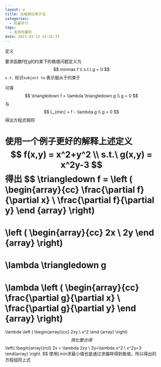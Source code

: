 ```yaml
---
layout: w
title: 拉格朗日乘子法
categories:
  - 机器学习
tags:
  - 支持向量机
date: 2021-03-13 14:26:33
---
```


定义

要求函数f在g的约束下的极值问题定义为
$$
minmax f
\\
s.t.\ g = 0
$$
`s.t.` 标识`subject to` 表示服从于约束于

可得
$$
\triangledown f = \lambda \triangledown g
\\
g = 0
$$
与
$$
L_{min} = f - \lambda g
\\
g = 0
$$
得出方程式相同

使用一个例子更好的解释上述定义
$$
f(x,y) = x^2+y^2
\\
s.t.\ g(x,y) = x^2y-3
$$
得出
$$
\triangledown f = 
\left (
\begin{array}{cc}
\frac{\partial f}{\partial x}
\\
\frac{\partial f}{\partial y}
\end {array}
\right)
=
\left (
\begin{array}{cc}
2x
\\
2y
\end {array}
\right)
= 
\lambda \triangledown g
=
\lambda
\left (
\begin{array}{cc}
\frac{\partial g}{\partial x}
\\
\frac{\partial g}{\partial y}
\end {array}
\right)
=
\lambda
\left (
\begin{array}{cc}
2xy
\\
x^2
\end {array}
\right)
$$
简化整合得
$$
\left\{
\begin{array}{rcl}
2x = \lambda 2xy
\\
2y=\lambda x^2
\\
x^2y=3
\end{array}
\right.
$$
使用Lmin求最小值也是通过求偏导得到极值，所以得出的方程组同上式